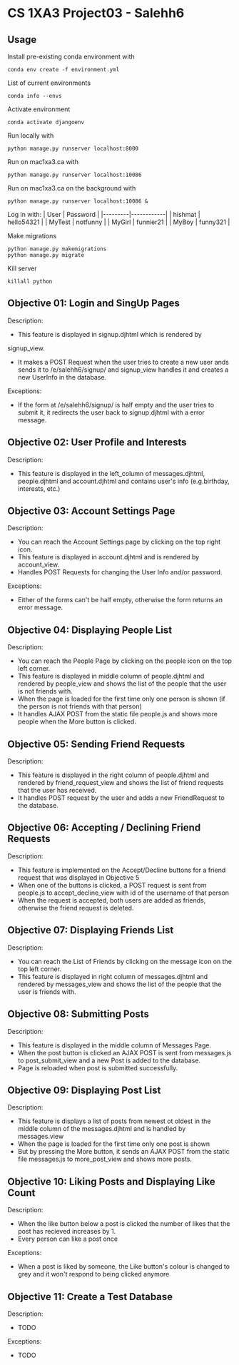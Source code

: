 # CS 1XA3 Project03 - Salehh6

## Usage

Install pre-existing conda environment with

    conda env create -f environment.yml

List of current environments

    conda info --envs

Activate environment

    conda activate djangoenv

Run locally with

    python manage.py runserver localhost:8000

Run on mac1xa3.ca with

    python manage.py runserver localhost:10086

Run on mac1xa3.ca on the background with

    python manage.py runserver localhost:10086 &

Log in with:
| User    | Password   |
|---------|------------|
| hishmat | hello54321 |
| MyTest  | notfunny   |
| MyGirl  | funnier21  |
| MyBoy   | funny321   |

Make migrations

    python manage.py makemigrations
    python manage.py migrate

Kill server

    killall python

## Objective 01: Login and SingUp Pages

Description:

* This feature is displayed in signup.djhtml which is rendered by

signup_view.

* It makes a POST Request when the user tries to create a new user ands sends it to /e/salehh6/signup/ and signup_view handles it and creates a new UserInfo in the database.

Exceptions:

* If the form at /e/salehh6/signup/ is half empty and the user tries to submit it, it redirects the user back to signup.djhtml with a error message.

## Objective 02: User Profile and Interests

Description:

* This feature is displayed in the left_column of messages.djhtml, people.djhtml and account.djhtml and contains user's info (e.g.birthday, interests, etc.)

## Objective 03: Account Settings Page

Description:

* You can reach the Account Settings page by clicking on the top right icon.
* This feature is displayed in account.djhtml and is rendered by account_view.
* Handles POST Requests for changing the User Info and/or password.

Exceptions:

* Either of the forms can't be half empty, otherwise the form returns an error message.

## Objective 04: Displaying People List

Description:

* You can reach the People Page by clicking on the people icon on the top left corner.
* This feature is displayed in middle column of people.djhtml and rendered by people_view and shows the list of the people that the user is not friends with.
* When the page is loaded for the first time only one person is shown (if the person is not friends with that person)
* It handles AJAX POST from the static file people.js and shows more people when the More button is clicked.

## Objective 05: Sending Friend Requests

Description:

* This feature is displayed in the right column of people.djhtml and rendered by friend_request_view and shows the list of friend requests that the user has received.
* It handles POST request by the user and adds a new FriendRequest to the database.

## Objective 06: Accepting / Declining Friend Requests

Description:

* This feature is implemented on the Accept/Decline buttons for a friend request that was displayed in Objective 5
* When one of the buttons is clicked, a POST request is sent from people.js to  accept_decline_view with id of the username of that person
* When the request is accepted, both users are added as friends, otherwise the friend request is deleted.

## Objective 07: Displaying Friends List

Description:

* You can reach the List of Friends by clicking on the message icon on the top left corner.
* This feature is displayed in right column of messages.djhtml and rendered by messages_view and shows the list of the people that the user is friends with.

## Objective 08: Submitting Posts

Description:

* This feature is displayed in the middle column of Messages Page.
* When the post button is clicked an AJAX POST is sent from messages.js to post_submit_view and a new Post is added to the database.
* Page is reloaded when post is submitted successfully.

## Objective 09: Displaying Post List

Description:

* This feature is displays a list of posts from newest ot oldest in the middle column of the messages.djhtml and is handled by messages.view
* When the page is loaded for the first time only one post is shown
* But by pressing the More button, it sends an AJAX POST from the static file messages.js to more_post_view and shows more posts.

## Objective 10: Liking Posts and Displaying Like Count

Description:

* When the like button below a post is clicked the number of likes that the post has recieved increases by 1.
* Every person can like a post once

Exceptions:

* When a post is liked by someone, the Like button's colour is changed to grey and it won't respond to being clicked anymore

## Objective 11: Create a Test Database

Description:

* TODO

Exceptions:

* TODO

